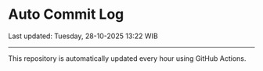 # Auto Commit Log

Last updated: Tuesday, 28-10-2025 13:22 WIB

---

This repository is automatically updated every hour using GitHub Actions.
